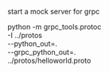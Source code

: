 start a mock server for grpc

python -m grpc_tools.protoc  \
  -I ../protos \
  --python_out=. \
  --grpc_python_out=. \
  ../protos/helloworld.proto  
